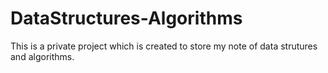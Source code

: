 # DataStructures-Algorithms

This is a private project which is created to store my note of data strutures and algorithms.
